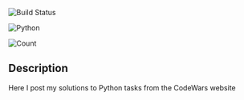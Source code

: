 ![Build Status](https://www.codewars.com/users/GeekCeo/badges/large)

![Python](https://img.shields.io/badge/-Python-222222?style=flat&logo=python)&nbsp;

![Count](https://img.shields.io/badge/Total-20-green)&nbsp;

## Description ##
Here I post my solutions to Python tasks from the CodeWars website
